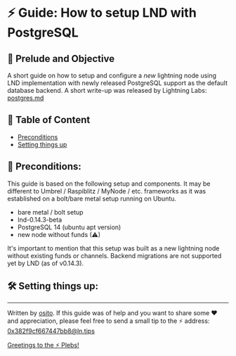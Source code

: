 # ⚡ Guide: How to setup LND with PostgreSQL


## 📄 Prelude and Objective ##
A short guide on how to setup and configure a *new* lightning node using LND implementation with newly released PostgreSQL support as the default database backend. A short write-up was released by Lightning Labs: [postgres.md](https://github.com/lightningnetwork/lnd/blob/master/docs/postgres.md)

## 📜 Table of Content ##

- [Preconditions](#preconditions)
- [Setting things up](#setting-things-up)


## 🔎 Preconditions:

This guide is based on the following setup and components. It may be different to Umbrel / Raspiblitz / MyNode / etc. frameworks as it was established on a bolt/bare metal setup running on Ubuntu. 

- bare metal / bolt setup
- lnd-0.14.3-beta
- PostgreSQL 14 (ubuntu apt version)
- new node without funds (⚠)

It's important to mention that this setup was built as a new lightning node without existing funds or channels. Backend migrations are not supported yet by LND (as of v0.14.3).

## 🛠 Setting things up:






_______________________________________________________________

Written by [osito](https://github.com/blckbx). If this guide was of help and you want to share some ♥ and appreciation, please feel free to send a small tip to the ⚡ address: 0x382f9cf667447bb8@ln.tips

[Greetings to the ⚡ Plebs!](https://t.me/plebnet)
